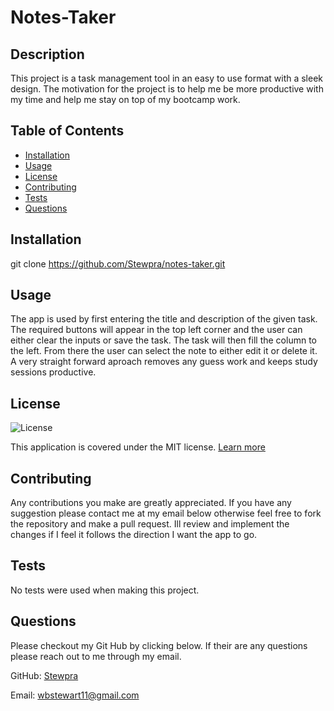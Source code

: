 # Notes-Taker

## Description

This project is a task management tool in an easy to use format with a sleek design. The motivation for the project is to help me be more productive with my time and help me stay on top of my bootcamp work.

## Table of Contents

- [Installation](#installation)
- [Usage](#usage)
- [License](#license)
- [Contributing](#contributing)
- [Tests](#tests)
- [Questions](#questions)

## Installation

git clone https://github.com/Stewpra/notes-taker.git

## Usage

The app is used by first entering the title and description of the given task. The required buttons will appear in the top left corner and the user can either clear the inputs or save the task. The task will then fill the column to the left. From there the user can select the note to either edit it or delete it. A very straight forward aproach removes any guess work and keeps study sessions productive.

## License

![License](https://img.shields.io/badge/License-MIT-yellow.svg)

This application is covered under the MIT license. [Learn more](https://opensource.org/licenses/MIT)

## Contributing

Any contributions you make are greatly appreciated. If you have any suggestion please contact me at my email below otherwise feel free to fork the repository and make a pull request. Ill review and implement the changes if I feel it follows the direction I want the app to go.

## Tests

No tests were used when making this project.

## Questions

Please checkout my Git Hub by clicking below. If their are any questions please reach out to me through my email.

GitHub: [Stewpra](https://github.com/Stewpra)

Email: wbstewart11@gmail.com
